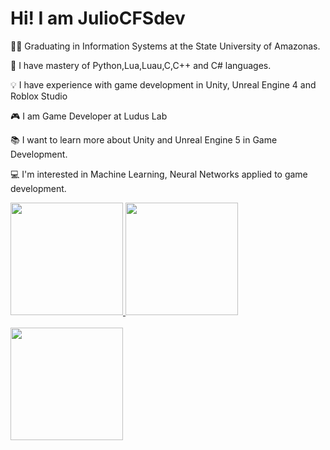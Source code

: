 # Hi! I am JulioCFSdev

  
  👨‍🎓 Graduating in Information Systems at the State University of Amazonas.
  
  🧠 I have mastery of Python,Lua,Luau,C,C++ and C# languages.
  
  💡 I have experience with game development in Unity, Unreal Engine 4 and Roblox Studio
  
  🎮 I am Game Developer at Ludus Lab
  
  📚 I want to learn more about Unity and Unreal Engine 5 in Game Development.
  
  💻 I'm interested in Machine Learning, Neural Networks applied to game development.
  
  

<div>
  <a href="https>//https://github.com/JulioCFSdev">
  <img height="180cm" src="https://github-readme-stats.vercel.app/api?username=JulioCFSdev&show_icons=true&theme=cobalt&include_all_commits=true&count_private=true"/>
  <img height="180cm" src="https://github-readme-stats.vercel.app/api/top-langs/?username=JulioCFSdev&layout=compact&langs_count=16&theme=cobalt"/>
<div>
  
<br>
   <img height="180em" src="https://github-readme-streak-stats.herokuapp.com?user=JulioCFSdev&theme=cobalt&date_format=M%20j%5B%2C%20Y%5D"/>
<br>
